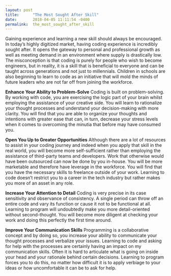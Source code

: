 ```yaml
---
layout: post
title:      "The Most Sought After Skill"
date:       2018-04-05 11:11:54 -0400
permalink:  the_most_sought_after_skill
---
```



Gaining experience and learning a new skill should always be encouraged. In today’s highly digitized market, having coding experience is incredibly sought after. It opens the gateway to personal and professional growth as well as meeting demand in an environment where supply is drastically low. The misconception is that coding is purely for people who wish to become engineers, but in reality, it is a skill that is beneficial to everyone and can be taught across generations and not just to millennials. Children in schools are also beginning to learn to code as an initiative that will mold the minds of future leaders who are not far off from joining the workforce.

**Enhance Your Ability to Problem-Solve**
Coding is built on problem-solving. By working with code, you are exercising the logic part of your brain whilst employing the assistance of your creative side. You will learn to rationalize your thought processes and understand your decision-making with more clarity. You will find that you are able to organize your thoughts and intentions with greater ease that can, in turn, decrease your stress levels when it comes to overcoming the minutia that before may have consumed you.

**Open You Up to Greater Opportunities**
Although there are a lot of resources to assist in your coding journey and indeed when you apply that skill in the real world, you will become more self-sufficient rather than employing the assistance of third-party teams and developers. Work that otherwise would have been outsourced can now be done by you in-house. You will be more marketable and therefore have leverage in the workforce. You will find that you have the necessary skills to freelance outside of your work. Learning to code doesn’t restrict you to a career in the tech industry but rather makes you more of an asset in any role.

**Increase Your Attention to Detail**
Coding is very precise in its case sensitivity and observance of consistency. A single period can throw off an entire code and vary its function or cause it not to be functional at all. Learning to program will undoubtedly make you more detail-oriented without second-thought. You will become more diligent at checking your work and doing this perfectly the first time around.

**Improve Your Communication Skills**
Programming is a collaborative concept and by doing so, you increase your ability to communicate your thought processes and verbalize your issues. 
Learning to code and asking for help with the processes are certainly having an impact on my communication skills. Often it is hard to articulate what is going on inside your head and your rationale behind certain decisions. Learning to program forces you to do this, no matter how difficult it is to apply verbiage to your ideas or how uncomfortable it can be to ask for help.
